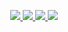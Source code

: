 <p align="center">
  <a href="https://github.com/maguzzz">
    <img src="http://github-profile-summary-cards.vercel.app/api/cards/profile-details?username=Maguzzz&theme=transparent" />
  </a>
  <a href="https://github.com/maguzzz">
    <img src="https://github-readme-streak-stats.herokuapp.com/?user=albinkizh&hide_border=true&card_width=338&theme=transparent" />
  </a>
  <a href="https://github.com/maguzzz">
    <img src="http://github-profile-summary-cards.vercel.app/api/cards/stats?username=Maguzzz&theme=transparent" />
  </a>
  <a href="https://github.com/maguzzz">
    <img src="https://github-readme-stats.vercel.app/api/top-langs/?username=maguzzz&langs_count=10&exclude_repo=&hide=jupyter%20notebook,vim%20script,cmake,makefile,batchfile,emacs%20lisp,css,html&layout=default&card_width=699&hide_border=true&theme=transparent" />
  </a>
</p>
